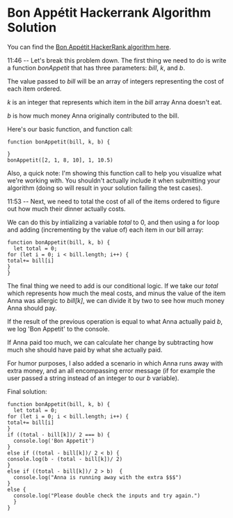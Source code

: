 # Bon Appétit Hackerrank Algorithm Solution

You can find the [Bon Appétit HackerRank algorithm here](https://www.hackerrank.com/challenges/bon-appetit/problem).

11:46 -- Let's break this problem down. The first thing we need to do is write a function *bonAppetit* that has three parameters: *bill*, *k*, and *b*.

The value passed to *bill* will be an array of integers representing the cost of each item ordered.

*k* is an integer that represents which item in the *bill* array Anna doesn't eat.

*b* is how much money Anna originally contributed to the bill.

Here's our basic function, and function call:
```
function bonAppetit(bill, k, b) {

}
bonAppetit([2, 1, 8, 10], 1, 10.5)
```
Also, a quick note: I'm showing this function call to help you visualize what we're working with. You shouldn't actually include it when submitting your algorithm (doing so will result in your solution failing the test cases).

11:53 -- Next, we need to total the cost of all of the items ordered to figure out how much their dinner actually costs.

We can do this by intializing a variable *total* to 0, and then using a for loop and adding (incrementing by the value of) each item in our bill array:
```
function bonAppetit(bill, k, b) {
  let total = 0;
for (let i = 0; i < bill.length; i++) {
total+= bill[i]
}
}
```
The final thing we need to add is our conditional logic. If we take our *total* which represents how much the meal costs, and minus the value of the item Anna was allergic to *bill[k]*, we can divide it by two to see how much money Anna should pay.

If the result of the previous operation is equal to what Anna actually paid *b*, we log 'Bon Appetit' to the console. 

If Anna paid too much, we can calculate her change by subtracting how much she should have paid by what she actually paid.

For humor purposes, I also added a scenario in which Anna runs away with extra money, and an all encompassing error message (if for example the user passed a string instead of an integer to our *b* variable).

Final solution:
```
function bonAppetit(bill, k, b) {
  let total = 0;
for (let i = 0; i < bill.length; i++) {
total+= bill[i]
}
if ((total - bill[k])/ 2 === b) {
  console.log('Bon Appetit')
}
else if ((total - bill[k])/ 2 < b) {
console.log(b - (total - bill[k])/ 2)
}
else if ((total - bill[k])/ 2 > b)  {
  console.log("Anna is running away with the extra $$$")
}
else {
  console.log("Please double check the inputs and try again.")
  }
}
```